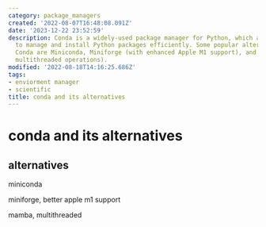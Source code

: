 ```yaml
---
category: package_managers
created: '2022-08-07T16:48:08.091Z'
date: '2023-12-22 23:52:59'
description: Conda is a widely-used package manager for Python, which allows users
  to manage and install Python packages efficiently. Some popular alternatives to
  Conda are Miniconda, Miniforge (with enhanced Apple M1 support), and Mamba (supporting
  multithreaded operations).
modified: '2022-08-18T14:16:25.686Z'
tags:
- enviorment manager
- scientific
title: conda and its alternatives
---
```


# conda and its alternatives

## alternatives

miniconda

miniforge, better apple m1 support

mamba, multithreaded
